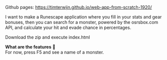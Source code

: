 Github pages:
https://timterwijn.github.io/web-app-from-scratch-1920/

<!-- ☝️ replace this description with a description of your own work -->
I want to make a Runescape application where you fill in your stats and gear bonuses, then you can search for a monster, powered by the osrsbox.com API, and calculate your hit and evade chance in percentages.

<!-- Add a nice poster image here at the end of the week, showing off your shiny frontend 📸 -->

<!-- Maybe a table of contents here? 📚 -->

<!-- How about a section that describes how to install this project? 🤓 -->
Download the zip and execute index.html

<b>What are the features</b> 🤔<br>
For now, press F5 and see a name of a monster.

<!-- What external data source is featured in your project and what are its properties 🌠 -->

<!-- Maybe a checklist of done stuff and stuff still on your wishlist? ✅ -->

<!-- How about a license here? 📜 (or is it a licence?) 🤷 -->

